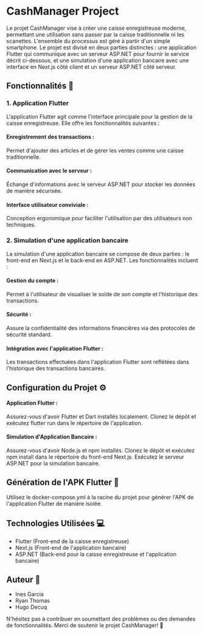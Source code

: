 # CashManager Project

Le projet CashManager vise à créer une caisse enregistreuse moderne, permettant une utilisation sans passer par la caisse traditionnelle ni les scanettes. L'ensemble du processus est géré à partir d'un simple smartphone. Le projet est divisé en deux parties distinctes : une application Flutter qui communique avec un serveur ASP.NET pour fournir le service décrit ci-dessous, et une simulation d'une application bancaire avec une interface en Next.js côté client et un serveur ASP.NET côté serveur.

## Fonctionnalités 🚀
### 1. Application Flutter

L'application Flutter agit comme l'interface principale pour la gestion de la caisse enregistreuse. Elle offre les fonctionnalités suivantes :

#### Enregistrement des transactions : 
Permet d'ajouter des articles et de gérer les ventes comme une caisse traditionnelle.
#### Communication avec le serveur : 
Échange d'informations avec le serveur ASP.NET pour stocker les données de manière sécurisée.
#### Interface utilisateur conviviale : 
Conception ergonomique pour faciliter l'utilisation par des utilisateurs non techniques.

### 2. Simulation d'une application bancaire

La simulation d'une application bancaire se compose de deux parties : le front-end en Next.js et le back-end en ASP.NET. Les fonctionnalités incluent :

#### Gestion du compte : 
Permet à l'utilisateur de visualiser le solde de son compte et l'historique des transactions.
#### Sécurité : 
Assure la confidentialité des informations financières via des protocoles de sécurité standard.
#### Intégration avec l'application Flutter :
Les transactions effectuées dans l'application Flutter sont reflétées dans l'historique des transactions bancaires.

## Configuration du Projet ⚙️

#### Application Flutter :
  Assurez-vous d'avoir Flutter et Dart installés localement.
  Clonez le dépôt et exécutez flutter run dans le répertoire de l'application.

#### Simulation d'Application Bancaire :
  Assurez-vous d'avoir Node.js et npm installés.
  Clonez le dépôt et exécutez npm install dans le répertoire du front-end Next.js.
  Exécutez le serveur ASP.NET pour la simulation bancaire.

## Génération de l'APK Flutter 📱

Utilisez le docker-compose.yml à la racine du projet pour générer l'APK de l'application Flutter de manière isolée.

## Technologies Utilisées 💻

- Flutter (Front-end de la caisse enregistreuse)
- Next.js (Front-end de l'application bancaire)
- ASP.NET (Back-end pour la caisse enregistreuse et l'application bancaire)

## Auteur 🌟
 
  - Ines Garcia
  - Ryan Thomas
  - Hugo Decuq

N'hésitez pas à contribuer en soumettant des problèmes ou des demandes de fonctionnalités. Merci de soutenir le projet CashManager! 🙌